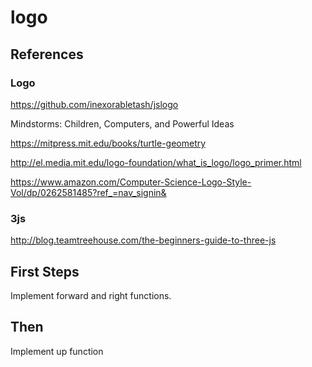 # logo

## References

### Logo

https://github.com/inexorabletash/jslogo

Mindstorms: Children, Computers, and Powerful Ideas

https://mitpress.mit.edu/books/turtle-geometry

http://el.media.mit.edu/logo-foundation/what_is_logo/logo_primer.html

https://www.amazon.com/Computer-Science-Logo-Style-Vol/dp/0262581485?ref_=nav_signin&

### 3js

http://blog.teamtreehouse.com/the-beginners-guide-to-three-js


## First Steps

Implement forward and right functions.

## Then

Implement up function
